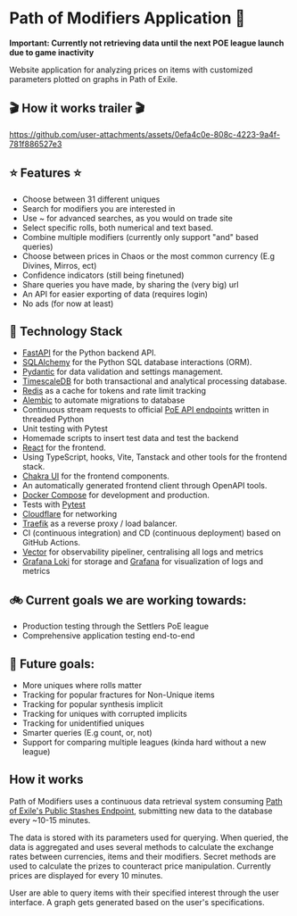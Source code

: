 # Path of Modifiers Application :game_die:

**Important: Currently not retrieving data until the next POE league launch due to game inactivity**

Website application for analyzing prices on items with customized parameters plotted on graphs in Path of Exile.

## :clapper: How it works trailer :clapper:

https://github.com/user-attachments/assets/0efa4c0e-808c-4223-9a4f-781f886527e3

## :star: Features :star:
- Choose between 31 different uniques
- Search for modifiers you are interested in  
- Use ~ for advanced searches, as you would on trade site
- Select specific rolls, both numerical and text based.
- Combine multiple modifiers (currently only support "and" based queries)
- Choose between prices in Chaos or the most common currency (E.g Divines, Mirros, ect)
- Confidence indicators (still being finetuned)
- Share queries you have made, by sharing the (very big) url
- An API for easier exporting of data (requires login)
- No ads (for now at least)

## :pencil: Technology Stack

- [FastAPI](https://fastapi.tiangolo.com/) for the Python backend API.
- [SQLAlchemy](https://www.sqlalchemy.org/) for the Python SQL database interactions (ORM).
- [Pydantic](https://docs.pydantic.dev/latest/) for data validation and settings management.
- [TimescaleDB](https://www.timescale.com/) for both transactional and analytical processing database.
- [Redis](https://redis.io/) as a cache for tokens and rate limit tracking
- [Alembic](https://alembic.sqlalchemy.org/en/latest/front.html) to automate migrations to database
- Continuous stream requests to official [PoE API endpoints](https://www.pathofexile.com/developer/docs) written in threaded Python
- Unit testing with Pytest
- Homemade scripts to insert test data and test the backend
- [React](https://react.dev/) for the frontend.
- Using TypeScript, hooks, Vite, Tanstack and other tools for the frontend stack.
- [Chakra UI](https://v2.chakra-ui.com/) for the frontend components.
- An automatically generated frontend client through OpenAPI tools.
- [Docker Compose](https://docs.docker.com/compose/) for development and production.
- Tests with [Pytest](https://docs.pytest.org/en/stable/)
- [Cloudflare](https://www.cloudflare.com/en-gb/learning/what-is-cloudflare/) for networking
- [Traefik](https://traefik.io/) as a reverse proxy / load balancer.
- CI (continuous integration) and CD (continuous deployment) based on GitHub Actions.
- [Vector](https://vector.dev/) for observability pipeliner, centralising all logs and metrics
- [Grafana Loki](https://grafana.com/docs/loki/latest/#grafana-loki) for storage and [Grafana](https://grafana.com/grafana/) for visualization of logs and metrics


## :bike: Current goals we are working towards:

- Production testing through the Settlers PoE league
- Comprehensive application testing end-to-end

## :checkered_flag: Future goals:

- More uniques where rolls matter
- Tracking for popular fractures for Non-Unique items
- Tracking for popular synthesis implicit
- Tracking for uniques with corrupted implicits
- Tracking for unidentified uniques
- Smarter queries (E.g count, or, not)
- Support for comparing multiple leagues (kinda hard without a new league)



## How it works

Path of Modifiers uses a continuous data retrieval system consuming [Path of Exile's Public Stashes Endpoint](https://www.pathofexile.com/developer/docs/reference#publicstashes), submitting new data to the database every ~10-15 minutes.

The data is stored with its parameters used for querying. When queried, the data is aggregated and uses several methods to calculate the exchange rates between currencies, items and their modifiers. Secret methods are used to calculate the prizes to counteract price manipulation. Currently prices are displayed for every 10 minutes.

User are able to query items with their specified interest through the user interface. A graph gets generated based on the user's specifications.
